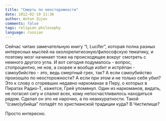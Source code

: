 ```yaml
---
title: "Смерть по неосторожности"
date: 2012-02-19 11:36
author: Anton Zujev
comments: false
tags: religion philosophy
language: russian
---
```


Сейчас читаю замечательную книгу “I, Lucifer”, которая полна разных интересных мыслей на околорелигиозную/философскую тематику, и поэтому мозг начинает тоже на происходящее вокруг смотреть с немного другого угла. И вот сегодня подумалось - вопрос, стопроцентно, не нов, а скорее и вообще избит и истрёпан - самоубийство - это, ведь смертный грех, так? А если самоубийство произошло по неосторожности? А если при этом и не только себя убил? Это к слову о сгоревших недавно наркоманах в Перу, о которых в Пиратах Радио-Т, кажется, Грей упомянул. Один из наркоманов, видать, не погасил сигу и спалил всех, кому непосчастливилось находиться рядом. Сделал он это не нарочно, а по неаккуратности. Такой “(само)убийца” попадёт по христианской традиции куда? В Чистилище?

Просто интересно.